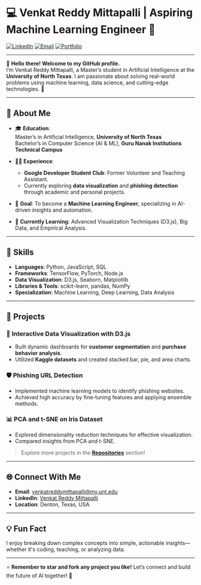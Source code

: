 # 💻 Venkat Reddy Mittapalli | Aspiring Machine Learning Engineer 🌟

[![LinkedIn](https://img.shields.io/badge/-LinkedIn-blue?style=flat-square&logo=Linkedin&logoColor=white)](https://www.linkedin.com/in/venkatreddymittapalli)
[![Email](https://img.shields.io/badge/-Email-red?style=flat-square&logo=Gmail&logoColor=white)](mailto:venkatreddymittapalli@my.unt.edu)
[![Portfolio](https://img.shields.io/badge/-Portfolio-black?style=flat-square&logo=About.me&logoColor=white)](#)

---

👋 **Hello there! Welcome to my GitHub profile.**  
I’m Venkat Reddy Mittapalli, a Master’s student in Artificial Intelligence at the **University of North Texas**. I am passionate about solving real-world problems using machine learning, data science, and cutting-edge technologies. 🚀

---

## 🌟 **About Me**
- 🎓 **Education**:  
  Master’s in Artificial Intelligence, **University of North Texas**  
  Bachelor’s in Computer Science (AI & ML), **Guru Nanak Institutions Technical Campus**  

- 👨‍💻 **Experience**:  
  - **Google Developer Student Club**: Former Volunteer and Teaching Assistant.  
  - Currently exploring **data visualization** and **phishing detection** through academic and personal projects.

- 🎯 **Goal**: To become a **Machine Learning Engineer**, specializing in AI-driven insights and automation.  

- 🌱 **Currently Learning**: Advanced Visualization Techniques (D3.js), Big Data, and Empirical Analysis.

---

## 🔧 **Skills**
- **Languages**: Python, JavaScript, SQL  
- **Frameworks**: TensorFlow, PyTorch, Node.js  
- **Data Visualization**: D3.js, Seaborn, Matplotlib  
- **Libraries & Tools**: scikit-learn, pandas, NumPy  
- **Specialization**: Machine Learning, Deep Learning, Data Analysis  

---

## 📂 **Projects**
### 🎨 **Interactive Data Visualization with D3.js**
- Built dynamic dashboards for **customer segmentation** and **purchase behavior analysis**.  
- Utilized **Kaggle datasets** and created stacked bar, pie, and area charts.

### 🛡️ **Phishing URL Detection**
- Implemented machine learning models to identify phishing websites.  
- Achieved high accuracy by fine-tuning features and applying ensemble methods.

### 📊 **PCA and t-SNE on Iris Dataset**
- Explored dimensionality reduction techniques for effective visualization.  
- Compared insights from PCA and t-SNE.

> Explore more projects in the **[Repositories](#repositories)** section!

---

## 🌐 **Connect With Me**
- **Email**: venkatreddymittapalli@my.unt.edu  
- **LinkedIn**: [Venkat Reddy Mittapalli](https://www.linkedin.com/in/venkatreddymittapalli)  
- **Location**: Denton, Texas, USA  

---



## 💡 **Fun Fact**
I enjoy breaking down complex concepts into simple, actionable insights—whether it's coding, teaching, or analyzing data.

---

⭐️ **Remember to star and fork any project you like!** Let’s connect and build the future of AI together! 🤝
